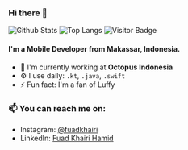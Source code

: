 ### Hi there 👋

![Github Stats](https://github-readme-stats.vercel.app/api?username=fuadkhairi&count_private=true&show_icons=true&include_all_commits=true)
![Top Langs](https://github-readme-stats.vercel.app/api/top-langs/?username=fuadkhairi&hide=TeX&layout=compact)
![Visitor Badge](https://visitor-badge.laobi.icu/badge?page_id=fuadkhairi)

#### I'm a Mobile Developer from Makassar, Indonesia.

- 🏢 I'm currently working at **Octopus Indonesia**
- ⚙️ I use daily: `.kt`, `.java`, `.swift`
- ⚡️ Fun fact: I'm a fan of Luffy

### 📫 You can reach me on:
* Instagram: [@fuadkhairi](https://www.instagram.com/fuadkhairi/)
* LinkedIn: [Fuad Khairi Hamid](https://www.linkedin.com/in/fuadkhairi/)
